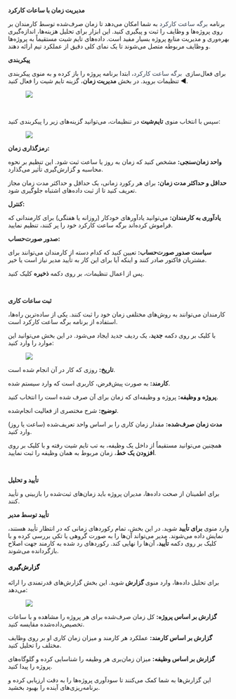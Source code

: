 <p><span class="text-big"><strong>مدیریت زمان با ساعات کارکرد</strong></span></p><p>برنامه <span style="color:rgb(55,65,81);">برگه ساعت کارکرد</span> به شما امکان می‌دهد تا زمان صرف‌شده توسط کارمندان بر روی پروژه‌ها و وظایف را ثبت و پیگیری کنید. این ابزار برای تحلیل هزینه‌ها، اندازه‌گیری بهره‌وری و مدیریت منابع پروژه بسیار مفید است. داده‌های تایم شیت مستقیماً به پروژه‌ها و وظایف مربوطه متصل می‌شوند تا یک نمای کلی دقیق از عملکرد تیم ارائه دهند.</p><p><span class="text-big"><strong>پیکربندی</strong></span></p><p>برای فعال‌سازی &nbsp;<span style="color:rgb(55,65,81);">برگه ساعت کارکرد</span>، ابتدا برنامه پروژه را باز کرده و به منوی پیکربندی ◄ تنظیمات بروید. در بخش <strong>مدیریت زمان</strong>، گزینه تایم شیت را فعال کنید.</p><figure class="image image_resized" style="width:74.73%;"><img src="https://hub.amootsoft.com/content/editor/c3a2d895-fac3-4fe7-a0c3-d2c75892710aimage.png.png"></figure><p>&nbsp;</p><p>سپس با انتخاب منوی <strong>تایم‌شیت</strong> در تنظیمات، می‌توانید گزینه‌های زیر را پیکربندی کنید:</p><figure class="image image_resized" style="width:75.3%;"><img src="https://hub.amootsoft.com/content/editor/895d1143-f004-4afd-86ce-44991bfca462image.png.png"></figure><p><strong>رمزگذاری زمان:&nbsp;</strong></p><p><strong>واحد زمان‌سنجی:</strong> مشخص کنید که زمان به روز یا ساعت ثبت شود. این تنظیم بر نحوه محاسبه و گزارش‌گیری تأثیر می‌گذارد.</p><p><strong>حداقل و حداکثر مدت زمان:</strong> برای هر رکورد زمانی، یک حداقل و حداکثر مدت زمان مجاز تعریف کنید تا از ثبت داده‌های اشتباه جلوگیری شود.</p><p><strong>کنترل:&nbsp;</strong></p><p><strong>یادآوری به کارمندان:</strong> می‌توانید یادآورهای خودکار (روزانه یا هفتگی) برای کارمندانی که فراموش کرده‌اند برگه ساعت کارکرد خود را پر کنند، تنظیم نمایید.</p><p><strong>صدور صورت‌حساب:</strong></p><p><strong>سیاست صدور صورت‌حساب:</strong> تعیین کنید که کدام دسته از کارمندان می‌توانند برای مشتریان فاکتور صادر کنند و اینکه آیا برای این کار به تأیید مدیر نیاز است یا خیر.</p><p>پس از اعمال تنظیمات، بر روی دکمه <strong>ذخیره</strong> کلیک کنید.</p><p>&nbsp;</p><p><span class="text-big"><strong>ثبت ساعات کاری</strong></span></p><p>کارمندان می‌توانند به روش‌های مختلفی زمان خود را ثبت کنند. یکی از ساده‌ترین راه‌ها، استفاده از برنامه برگه ساعت کارکرد است.</p><p>با کلیک بر روی دکمه <strong>جدید</strong>، یک ردیف جدید ایجاد می‌شود. در این بخش می‌توانید این موارد را وارد کنید:</p><figure class="image image_resized" style="width:68.02%;"><img src="https://hub.amootsoft.com/content/editor/e613f89b-0650-4292-9212-d3f489d50d12image.png.png"></figure><p><strong>تاریخ:</strong> روزی که کار در آن انجام شده است.</p><p><strong>کارمند:</strong> به صورت پیش‌فرض، کاربری است که وارد سیستم شده.</p><p><strong>پروژه و وظیفه:</strong> پروژه و وظیفه‌ای که زمان برای آن صرف شده است را انتخاب کنید.</p><p><strong>توضیح:</strong> شرح مختصری از فعالیت انجام‌شده.</p><p><strong>مدت زمان صرف‌شده:</strong> مقدار زمان کاری را بر اساس واحد تعریف‌شده (ساعت یا روز) وارد کنید.</p><p>همچنین می‌توانید مستقیماً از داخل یک وظیفه، به تب تایم شیت رفته و با کلیک بر روی <strong>افزودن یک خط</strong>، زمان مربوط به همان وظیفه را ثبت نمایید.</p><p>&nbsp;</p><p><span class="text-big"><strong>تأیید و تحلیل</strong></span></p><p>برای اطمینان از صحت داده‌ها، مدیران پروژه باید زمان‌های ثبت‌شده را بازبینی و تأیید کنند.</p><p><strong>تأیید توسط مدیر</strong></p><p>وارد منوی <strong>برای تأیید</strong> شوید. در این بخش، تمام رکوردهای زمانی که در انتظار تأیید هستند، نمایش داده می‌شوند. مدیر می‌تواند آن‌ها را به صورت گروهی یا تکی بررسی کرده و با کلیک بر روی دکمه <strong>تأیید</strong>، آن‌ها را نهایی کند. رکوردهای رد شده به کارمند جهت اصلاح بازگردانده می‌شوند.</p><h4><span style="color:hsl(0,0%,0%);">گزارش‌گیری</span></h4><p>برای تحلیل داده‌ها، وارد منوی<strong> گزارش‌ </strong>شوید. این بخش گزارش‌های قدرتمندی را ارائه می‌دهد:</p><figure class="image image_resized" style="width:76.18%;"><img src="https://hub.amootsoft.com/content/editor/ea36b381-6991-46d6-95df-167425eb4301image.png.png"></figure><p><strong>گزارش بر اساس پروژه:</strong> کل زمان صرف‌شده برای هر پروژه را مشاهده و با ساعات تخصیص‌داده‌شده مقایسه کنید.</p><p><strong>گزارش بر اساس کارمند:</strong> عملکرد هر کارمند و میزان زمان کاری او بر روی وظایف مختلف را تحلیل کنید.</p><p><strong>گزارش بر اساس وظیفه:</strong> میزان زمان‌بری هر وظیفه را شناسایی کرده و گلوگاه‌های پروژه را پیدا کنید.</p><p>این گزارش‌ها به شما کمک می‌کنند تا سودآوری پروژه‌ها را به دقت ارزیابی کرده و برنامه‌ریزی‌های آینده را بهبود بخشید.</p>